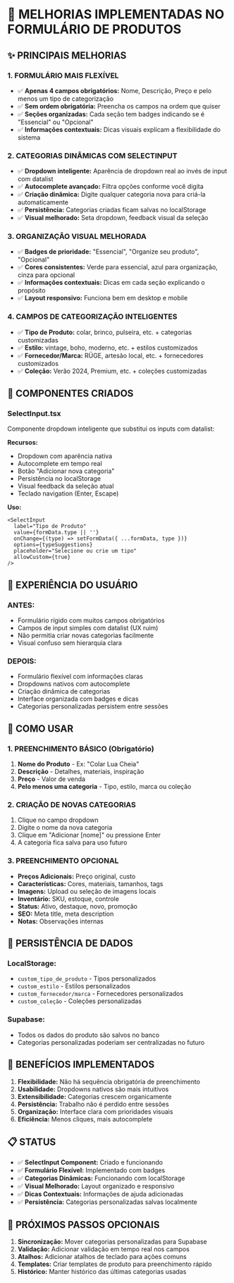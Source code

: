 # 🎯 MELHORIAS IMPLEMENTADAS NO FORMULÁRIO DE PRODUTOS

## ✨ PRINCIPAIS MELHORIAS

### 1. **FORMULÁRIO MAIS FLEXÍVEL**
- ✅ **Apenas 4 campos obrigatórios:** Nome, Descrição, Preço e pelo menos um tipo de categorização
- ✅ **Sem ordem obrigatória:** Preencha os campos na ordem que quiser
- ✅ **Seções organizadas:** Cada seção tem badges indicando se é "Essencial" ou "Opcional"
- ✅ **Informações contextuais:** Dicas visuais explicam a flexibilidade do sistema

### 2. **CATEGORIAS DINÂMICAS COM SELECTINPUT**
- ✅ **Dropdown inteligente:** Aparência de dropdown real ao invés de input com datalist
- ✅ **Autocomplete avançado:** Filtra opções conforme você digita
- ✅ **Criação dinâmica:** Digite qualquer categoria nova para criá-la automaticamente
- ✅ **Persistência:** Categorias criadas ficam salvas no localStorage
- ✅ **Visual melhorado:** Seta dropdown, feedback visual da seleção

### 3. **ORGANIZAÇÃO VISUAL MELHORADA**
- ✅ **Badges de prioridade:** "Essencial", "Organize seu produto", "Opcional"
- ✅ **Cores consistentes:** Verde para essencial, azul para organização, cinza para opcional
- ✅ **Informações contextuais:** Dicas em cada seção explicando o propósito
- ✅ **Layout responsivo:** Funciona bem em desktop e mobile

### 4. **CAMPOS DE CATEGORIZAÇÃO INTELIGENTES**
- ✅ **Tipo de Produto:** colar, brinco, pulseira, etc. + categorias customizadas
- ✅ **Estilo:** vintage, boho, moderno, etc. + estilos customizados
- ✅ **Fornecedor/Marca:** RÜGE, artesão local, etc. + fornecedores customizados
- ✅ **Coleção:** Verão 2024, Premium, etc. + coleções customizadas

## 🔧 COMPONENTES CRIADOS

### **SelectInput.tsx**
Componente dropdown inteligente que substitui os inputs com datalist:

**Recursos:**
- Dropdown com aparência nativa
- Autocomplete em tempo real
- Botão "Adicionar nova categoria"
- Persistência no localStorage
- Visual feedback da seleção atual
- Teclado navigation (Enter, Escape)

**Uso:**
```tsx
<SelectInput
  label="Tipo de Produto"
  value={formData.type || ''}
  onChange={(type) => setFormData({ ...formData, type })}
  options={typeSuggestions}
  placeholder="Selecione ou crie um tipo"
  allowCustom={true}
/>
```

## 📱 EXPERIÊNCIA DO USUÁRIO

### **ANTES:**
- Formulário rígido com muitos campos obrigatórios
- Campos de input simples com datalist (UX ruim)
- Não permitia criar novas categorias facilmente
- Visual confuso sem hierarquia clara

### **DEPOIS:**
- Formulário flexível com informações claras
- Dropdowns nativos com autocomplete
- Criação dinâmica de categorias
- Interface organizada com badges e dicas
- Categorias personalizadas persistem entre sessões

## 🎯 COMO USAR

### **1. PREENCHIMENTO BÁSICO (Obrigatório)**
1. **Nome do Produto** - Ex: "Colar Lua Cheia"
2. **Descrição** - Detalhes, materiais, inspiração
3. **Preço** - Valor de venda
4. **Pelo menos uma categoria** - Tipo, estilo, marca ou coleção

### **2. CRIAÇÃO DE NOVAS CATEGORIAS**
1. Clique no campo dropdown
2. Digite o nome da nova categoria
3. Clique em "Adicionar [nome]" ou pressione Enter
4. A categoria fica salva para uso futuro

### **3. PREENCHIMENTO OPCIONAL**
- **Preços Adicionais:** Preço original, custo
- **Características:** Cores, materiais, tamanhos, tags
- **Imagens:** Upload ou seleção de imagens locais
- **Inventário:** SKU, estoque, controle
- **Status:** Ativo, destaque, novo, promoção
- **SEO:** Meta title, meta description
- **Notas:** Observações internas

## 🔄 PERSISTÊNCIA DE DADOS

### **LocalStorage:**
- `custom_tipo_de_produto` - Tipos personalizados
- `custom_estilo` - Estilos personalizados  
- `custom_fornecedor/marca` - Fornecedores personalizados
- `custom_coleção` - Coleções personalizadas

### **Supabase:**
- Todos os dados do produto são salvos no banco
- Categorias personalizadas poderiam ser centralizadas no futuro

## 🚀 BENEFÍCIOS IMPLEMENTADOS

1. **Flexibilidade:** Não há sequência obrigatória de preenchimento
2. **Usabilidade:** Dropdowns nativos são mais intuitivos
3. **Extensibilidade:** Categorias crescem organicamente
4. **Persistência:** Trabalho não é perdido entre sessões
5. **Organização:** Interface clara com prioridades visuais
6. **Eficiência:** Menos cliques, mais autocomplete

## 📋 STATUS

- ✅ **SelectInput Component:** Criado e funcionando
- ✅ **Formulário Flexível:** Implementado com badges
- ✅ **Categorias Dinâmicas:** Funcionando com localStorage
- ✅ **Visual Melhorado:** Layout organizado e responsivo
- ✅ **Dicas Contextuais:** Informações de ajuda adicionadas
- ✅ **Persistência:** Categorias personalizadas salvas localmente

## 🎯 PRÓXIMOS PASSOS OPCIONAIS

1. **Sincronização:** Mover categorias personalizadas para Supabase
2. **Validação:** Adicionar validação em tempo real nos campos
3. **Atalhos:** Adicionar atalhos de teclado para ações comuns
4. **Templates:** Criar templates de produto para preenchimento rápido
5. **Histórico:** Manter histórico das últimas categorias usadas
